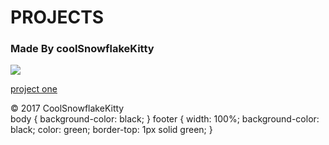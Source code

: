 # PROJECTS

### Made By coolSnowflakeKitty

<img src="https://avatars0.githubusercontent.com/u/11281548?v=3&s=96">

[project one](docs/project1.html)

<footer>&copy 2017 CoolSnowflakeKitty</footer


<style>
  body {
      background-color: black;
  }
  footer {
      width: 100%;
      background-color: black;
      color: green;
      border-top: 1px solid green;
  }
</style>

